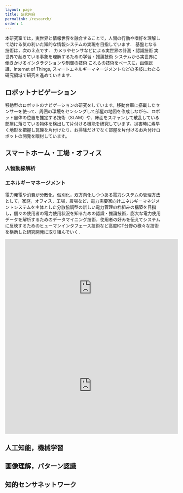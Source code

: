 ```yaml
---
layout: page
title: 研究内容
permalink: /research/
order: 1
---
```

本研究室では，実世界と情報世界を融合することで，人間の行動や嗜好を理解して助ける気の利いた知的な情報システムの実現を目指しています．
基盤となる技術は，次の３点です．
カメラやセンサなどによる実世界の計測・認識技術
実世界で起きている事象を理解するための学習・推論技術
システムから実世界に働きかけるインタラクションや制御の技術
これらの技術をベースに，画像認識，Internet of Things, スマートエネルギーマネージメントなどの多岐にわたる研究領域で研究を進めていきます．

## ロボットナビゲーション

移動型のロボットのナビゲーションの研究をしています。移動台車に搭載したセンサーを使って、周囲の環境をセンシングして部屋の地図を作成しながら、ロボット自体の位置を推定する技術（SLAM）や、床面をスキャンして散乱している部屋に落ちている物体を検出して片付ける機能を研究しています。災害時に素早く地形を把握し瓦礫を片付けたり、お掃除だけでなく部屋を片付けるお片付けロボットの開発を眼材しています。


## スマートホーム・工場・オフィス
### 人物動線解析


### エネルギーマネージメント
電力発電や消費が分散化，個別化，双方向化しつつある電力システムの管理方法として，家庭，オフィス，工場，農場など，電力需要家向けエネルギーマネジメントシステムを主体とした分散協調型の新しい電力管理の枠組みの構築を目指し，個々の使用者の電力使用状況を知るための認識・推論技術，膨大な電力使用データを解析するためのデータマイニング技術，使用者の好みを伝えてシステムに反映するためのヒューマンインタフェース技術など高度ICT分野の様々な技術を横断した研究開発に取り組んでいく．

<iframe width="560" height="315" src="https://www.youtube.com/embed/4YUig3_UPn4" frameborder="0" allowfullscreen></iframe>
<iframe width="560" height="315" src="https://www.youtube.com/embed/lcnVC83bxb0" frameborder="0" allowfullscreen></iframe>

## 人工知能，機械学習
## 画像理解，パターン認識
## 知的センサネットワーク
